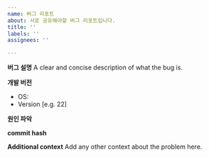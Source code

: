```yaml
---
name: 버그 리포트
about: 서로 공유해야할 버그 리포트입니다.
title: ''
labels: ''
assignees: ''

---
```


**버그 설명**
A clear and concise description of what the bug is.

**개발 버전**
 - OS:
 - Version [e.g. 22]

**원인 파악**

**commit hash**

**Additional context**
Add any other context about the problem here.
